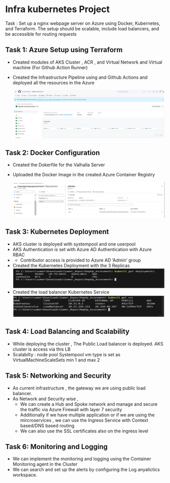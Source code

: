 # Infra kubernetes Project
Task : Set up a nginx webpage server on Azure using Docker, Kubernetes, and Terraform. The setup should be scalable, include load balancers, and be accessible for routing requests

## Task 1: Azure Setup using Terraform
- Created modules of AKS Cluster , ACR , and Virtual Network and Virtual machine (For Github Action Runner)

- Created the Infrastructure Pipeline using and Github Actions and deployed all the resources in the Azure

  ![Alt text](Images/InfraPipeline.PNG)

## Task 2: Docker Configuration
- Created the Dokerfile for the Valhalla Server
- Uploaded the Docker Image in the created Azure Container Registry

   ![Alt text](Images/ACR.PNG)


## Task 3: Kubernetes Deployment
- AKS cluster is deployed with systempool and one userpool
- AKS Authentication is set with Azure AD Authentication with Azure RBAC
- -	Contributor access is provided to Azure AD ‘Admin’ group
- Created the Kubernetes Deployment with the 3 Replicas
    ![Alt text](Images/Deployments.PNG)
- Created the load balancer Kubernetes Service
    ![Alt text](Images/svc.PNG)

  

## Task 4: Load Balancing and Scalability
- While deploying the cluster , The Public Load balancer is deployed. AKS cluster is access via this LB
- Scalabilty : node pool Systempool vm type is set as VirtualMachineScaleSets min 1 and max 2

## Task 5: Networking and Security
- As current infrastructure , the gateway we are using public load balancer.
- As Network and Security wise , 
    -	We can create a Hub and Spoke network and manage and secure the traffic via Azure Firewall with layer 7 security
    -	Additionally if we have multiple application or if we are using the mircroservices , we can use the Ingress Service with Context based/DNS based routing
    -	We can also use the SSL certificates also on the ingress level

## Task 6: Monitoring and Logging
- We can implement the monitoring and logging using the Container Monitoring agent in the Cluster
- We can search and set up the alerts by configuring the Log anyalictics workspace.

